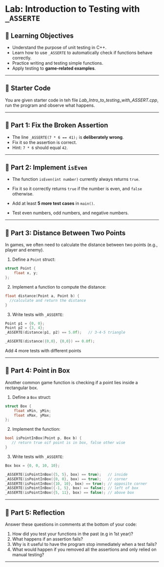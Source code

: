 # Lab: Introduction to Testing with `_ASSERTE`

## 🎯 Learning Objectives
- Understand the purpose of unit testing in C++.  
- Learn how to use `_ASSERTE` to automatically check if functions behave correctly.  
- Practice writing and testing simple functions.  
- Apply testing to **game‑related examples**.  

---

## 📝 Starter Code

You are given starter code in teh file _Lab_Intro_to_testing_with_ASSERT.cpp_, run the program and observe what happens.

---

## 📝 Part 1: Fix the Broken Assertion

- The line `_ASSERTE(7 * 6 == 41);` is **deliberately wrong**.  
- Fix it so the assertion is correct.  
- Hint: `7 * 6` should equal `42`.  

---

## 📝 Part 2: Implement `isEven`

- The function `isEven(int number)` currently always returns `true`.  
- Fix it so it correctly returns `true` if the number is even, and `false` otherwise.  


- Add at least **5 more test cases** in `main()`.  
- Test even numbers, odd numbers, and negative numbers.  

---

## 📝 Part 3: Distance Between Two Points

In games, we often need to calculate the distance between two points (e.g., player and enemy).  

1. Define a `Point` struct:  

```cpp
struct Point {
    float x, y;
};
```

2. Implement a function to compute the distance:  

```cpp
float distance(Point a, Point b) {
  //calculate and return the distance
}
```

3. Write tests with `_ASSERTE`:  

```cpp
Point p1 = {0, 0};
Point p2 = {3, 4};
_ASSERTE(distance(p1, p2) == 5.0f);   // 3-4-5 triangle

_ASSERTE(distance({0,0}, {0,0}) == 0.0f);
```

Add 4 more tests with different points

---

## 📝 Part 4: Point in Box

Another common game function is checking if a point lies inside a rectangular box.  

1. Define a `Box` struct:  

```cpp
struct Box {
    float xMin, yMin; 
    float xMax, yMax;
};
```

2. Implement the function:  

```cpp
bool isPointInBox(Point p, Box b) {
   // return true oif point is in box, false other wise
}
```

3. Write tests with `_ASSERTE`:  

```cpp
Box box = {0, 0, 10, 10};

_ASSERTE(isPointInBox({5, 5}, box) == true);   // inside
_ASSERTE(isPointInBox({0, 0}, box) == true);   // corner
_ASSERTE(isPointInBox({10, 10}, box) == true); // opposite corner
_ASSERTE(isPointInBox({-1, 5}, box) == false); // left of box
_ASSERTE(isPointInBox({5, 11}, box) == false); // above box
```

---

## 📝 Part 5: Reflection

Answer these questions in comments at the bottom of your code:

1. How did you test your functions in the past (e.g in 1st year)?
1. What happens if an assertion fails?  
2. Why is it useful to have the program stop immediately when a test fails?
4. What would happen if you removed all the assertions and only relied on manual testing?


---
